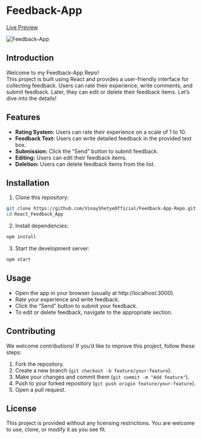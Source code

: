 # Feedback-App  
[Live Preview](https://superb-fudge-b88ad7.netlify.app/) 

![Feedback-App](https://github.com/VinayShetyeOfficial/React_Feedback_App/assets/100470361/fefd6af0-4385-4e95-9e83-db23996ca440)

## Introduction
Welcome to my Feedback-App Repo! <br>
This project is built using React and provides a user-friendly interface for collecting feedback. Users can rate their experience, write comments, and submit feedback. Later, they can edit or delete their feedback items. Let’s dive into the details!

## Features
- **Rating System:** Users can rate their experience on a scale of 1 to 10.
- **Feedback Text:** Users can write detailed feedback in the provided text box.
- **Submission:** Click the “Send” button to submit feedback.
- **Editing:** Users can edit their feedback items.
- **Deletion:** Users can delete feedback items from the list.

## Installation
1. Clone this repository:
  ```bash
  git clone https://github.com/VinayShetyeOfficial/Feedback-App-Repo.git
  cd React_Feedback_App
  ```

2. Install dependencies:
  ```bash
  npm install
  ```

3. Start the development server:
  ```bash
  npm start
  ```

## Usage
- Open the app in your browser (usually at http://localhost:3000).
- Rate your experience and write feedback.
- Click the “Send” button to submit your feedback.
- To edit or delete feedback, navigate to the appropriate section.

## Contributing
We welcome contributions! If you’d like to improve this project, follow these steps:
1. Fork the repository.
2. Create a new branch (`git checkout -b feature/your-feature`).
3. Make your changes and commit them (`git commit -m "Add feature"`).
4. Push to your forked repository (`git push origin feature/your-feature`).
5. Open a pull request.

## License
This project is provided without any licensing restrictions. You are welcome to use, clone, or modify it as you see fit.
